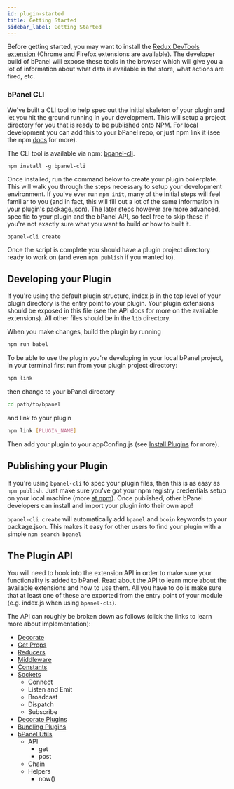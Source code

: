 ```yaml
---
id: plugin-started
title: Getting Started
sidebar_label: Getting Started
---
```


Before getting started, you may want to install the [Redux DevTools extension](https://github.com/zalmoxisus/redux-devtools-extension) (Chrome and Firefox extensions are available). The developer build of bPanel will expose these tools in the browser which will give you a lot of information about what data is available in the store, what actions are fired, etc.

### bPanel CLI
We've built a CLI tool to help spec out the initial skeleton of your plugin and let you hit the ground running in your development. This will setup a project directory for you that is ready to be published onto NPM. For local development you can add this to your bPanel repo, or just npm link it (see the npm [docs](https://docs.npmjs.com/cli/link) for more).

The CLI tool is available via npm: [bpanel-cli](https://www.npmjs.com/package/bpanel-cli).
```shell
npm install -g bpanel-cli
```

Once installed, run the command below to create your plugin boilerplate. This will walk you through the steps necessary to setup your development environment. If you've ever run `npm init`, many of the initial steps will feel familiar to you (and in fact, this will fill out a lot of the same information in your plugin's package.json). The later steps however are more advanced, specific to your plugin and the bPanel API, so feel free to skip these if you're not exactly sure what you want to build or how to built it.

```shell
bpanel-cli create
```

Once the script is complete you should have a plugin project directory ready to work on (and even `npm publish` if you wanted to).

## Developing your Plugin
If you're using the default plugin structure, index.js in the top level of your plugin directory is the entry point to your plugin. Your plugin extensions should be exposed in this file (see the API docs for more on the available extensions). All other files should be in the `lib` directory.

When you make changes, build the plugin by running

```bash
npm run babel
```

To be able to use the plugin you're developing in your local bPanel project, in your terminal first run from your plugin project directory:

```bash
npm link
```

then change to your bPanel directory

```bash
cd path/to/bpanel
```

and link to your plugin

```bash
npm link [PLUGIN_NAME]
```

Then add your plugin to your appConfing.js (see [Install Plugins](/bpanel-docs/docs/install-plugins.html) for more).

## Publishing your Plugin
If you're using `bpanel-cli` to spec your plugin files, then this is as easy as `npm publish`. Just make sure you've got your npm registry credentials setup on your local machine (more [at npm](https://docs.npmjs.com/cli/publish)). Once published, other bPanel developers can install and import your plugin into their own app!

`bpanel-cli create` will automatically add `bpanel` and `bcoin` keywords to your package.json. This makes it easy for other users to find your plugin with a simple `npm search bpanel`

## The Plugin API
You will need to hook into the extension API in order to make sure your functionality is added to bPanel. Read about the API to learn more about the available extensions and how to use them. All you have to do is make sure that at least one of these are exported from the entry point of your module (e.g. index.js when using `bpanel-cli`).

The API can roughly be broken down as follows (click the links to learn more about implementation):
- [Decorate](/bpanel-docs/docs/api-decorate.html)
- [Get Props](/bpanel-docs/docs/api-getprops.html)
- [Reducers](/bpanel-docs/docs/api-reducers.html)
- [Middleware](/bpanel-docs/docs/api-middleware.html)
- [Constants](/bpanel-docs/docs/api-constants.html)
- [Sockets](/bpanel-docs/docs/api-sockets.html)
  - Connect
  - Listen and Emit
  - Broadcast
  - Dispatch
  - Subscribe
- [Decorate Plugins](/bpanel-docs/docs/api-decorate-plugins.html)
- [Bundling Plugins](/bpanel-docs/docs/api-bundling-plugins.html)
- [bPanel Utils](/bpanel-docs/docs/bpanel-utils.html)
  - API
    - get
    - post
  - Chain
  - Helpers
    - now()